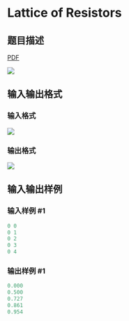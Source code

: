 # Lattice of Resistors

## 题目描述

[problemUrl]: https://uva.onlinejudge.org/index.php?option=com_onlinejudge&Itemid=8&category=24&page=show_problem&problem=2246

[PDF](https://uva.onlinejudge.org/external/112/p11271.pdf)

![](https://cdn.luogu.com.cn/upload/vjudge_pic/UVA11271/96bcbb17c10a77cda0c81ad8322ef7dff91271e5.png)

## 输入输出格式

### 输入格式

![](https://cdn.luogu.com.cn/upload/vjudge_pic/UVA11271/17b7dcf981daeeda36a03228a139936e20c3930f.png)

### 输出格式

![](https://cdn.luogu.com.cn/upload/vjudge_pic/UVA11271/1461f487cbe85e2defc401edeef7fe1c5534a87a.png)

## 输入输出样例

### 输入样例 #1

```cpp
0 0
0 1
0 2
0 3
0 4
```


### 输出样例 #1

```cpp
0.000
0.500
0.727
0.861
0.954
```


